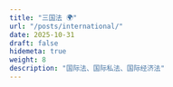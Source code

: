 ```yaml
---
title: "三国法 🌍"
url: "/posts/international/"
date: 2025-10-31
draft: false
hidemeta: true
weight: 8
description: "国际法、国际私法、国际经济法"
---
```

